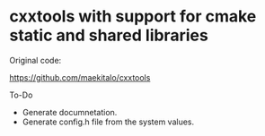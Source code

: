 cxxtools with support for cmake static and shared libraries
=========

Original code:

https://github.com/maekitalo/cxxtools

To-Do

 * Generate documnetation.
 * Generate config.h file from the system values. 
